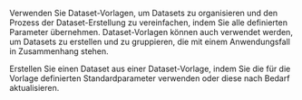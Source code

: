 Verwenden Sie Dataset-Vorlagen, um Datasets zu organisieren und den Prozess der Dataset-Erstellung zu vereinfachen, indem Sie alle definierten Parameter übernehmen. Dataset-Vorlagen können auch verwendet werden, um Datasets zu erstellen und zu gruppieren, die mit einem Anwendungsfall in Zusammenhang stehen.

Erstellen Sie einen Dataset aus einer Dataset-Vorlage, indem Sie die für die Vorlage definierten Standardparameter verwenden oder diese nach Bedarf aktualisieren.

